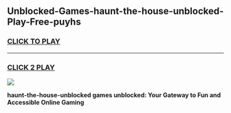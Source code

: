 
## Unblocked-Games-haunt-the-house-unblocked-Play-Free-puyhs
<h3>
<a href="https://premium76.site?title=haunt-the-house-unblocked&ref=20M">CLICK TO PLAY</a></h3>
<hr>

<h3>
<a href="https://premium76.site?title=haunt-the-house-unblocked&ref=20M">CLICK 2 PLAY</a>
  
</h3>

<a href="https://premium76.site?title=haunt-the-house-unblocked&ref=19M"><img src="https://clearcache.store/games.png"></a>


**haunt-the-house-unblocked games unblocked: Your Gateway to Fun and Accessible Online Gaming**
